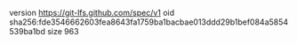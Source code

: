 version https://git-lfs.github.com/spec/v1
oid sha256:fde3546662603fea8643fa1759ba1bacbae013ddd29b1bef084a5854539ba1bd
size 963
